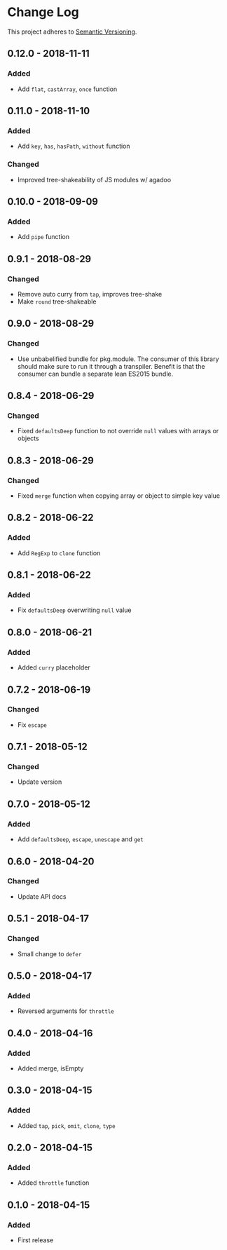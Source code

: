 # Change Log

This project adheres to [Semantic Versioning](http://semver.org/).

## 0.12.0 - 2018-11-11

### Added

- Add `flat`, `castArray`, `once` function

## 0.11.0 - 2018-11-10

### Added

- Add `key`, `has`, `hasPath`, `without` function

### Changed

- Improved tree-shakeability of JS modules w/ agadoo

## 0.10.0 - 2018-09-09

### Added

- Add `pipe` function

## 0.9.1 - 2018-08-29

### Changed

- Remove auto curry from `tap`, improves tree-shake
- Make `round` tree-shakeable

## 0.9.0 - 2018-08-29

### Changed

- Use unbabelified bundle for pkg.module. The consumer of this library should make sure to run it through a transpiler. Benefit is that the consumer can bundle a separate lean ES2015 bundle.

## 0.8.4 - 2018-06-29

### Changed

- Fixed `defaultsDeep` function to not override `null` values with arrays or objects

## 0.8.3 - 2018-06-29

### Changed

- Fixed `merge` function when copying array or object to simple key value

## 0.8.2 - 2018-06-22

### Added

- Add `RegExp` to `clone` function

## 0.8.1 - 2018-06-22

### Added

- Fix `defaultsDeep` overwriting `null` value

## 0.8.0 - 2018-06-21

### Added

- Added `curry` placeholder

## 0.7.2 - 2018-06-19

### Changed

- Fix `escape`

## 0.7.1 - 2018-05-12

### Changed

- Update version

## 0.7.0 - 2018-05-12

### Added

- Add `defaultsDeep`, `escape`, `unescape` and `get`

## 0.6.0 - 2018-04-20

### Changed

- Update API docs

## 0.5.1 - 2018-04-17

### Changed

- Small change to `defer`

## 0.5.0 - 2018-04-17

### Added

- Reversed arguments for `throttle`

## 0.4.0 - 2018-04-16

### Added

- Added merge, isEmpty

## 0.3.0 - 2018-04-15

### Added

- Added `tap`, `pick`, `omit`, `clone`, `type`

## 0.2.0 - 2018-04-15

### Added

- Added `throttle` function

## 0.1.0 - 2018-04-15

### Added

- First release
